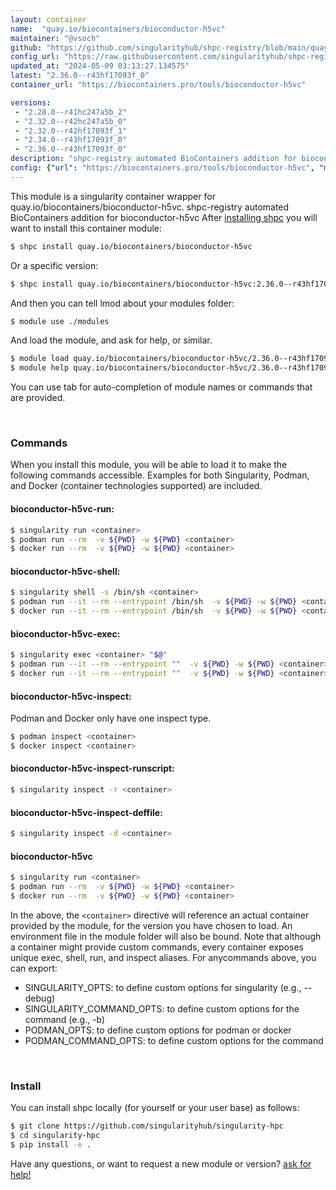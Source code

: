 ```yaml
---
layout: container
name:  "quay.io/biocontainers/bioconductor-h5vc"
maintainer: "@vsoch"
github: "https://github.com/singularityhub/shpc-registry/blob/main/quay.io/biocontainers/bioconductor-h5vc/container.yaml"
config_url: "https://raw.githubusercontent.com/singularityhub/shpc-registry/main/quay.io/biocontainers/bioconductor-h5vc/container.yaml"
updated_at: "2024-05-09 03:13:27.134575"
latest: "2.36.0--r43hf17093f_0"
container_url: "https://biocontainers.pro/tools/bioconductor-h5vc"

versions:
 - "2.28.0--r41hc247a5b_2"
 - "2.32.0--r42hc247a5b_0"
 - "2.32.0--r42hf17093f_1"
 - "2.34.0--r43hf17093f_0"
 - "2.36.0--r43hf17093f_0"
description: "shpc-registry automated BioContainers addition for bioconductor-h5vc"
config: {"url": "https://biocontainers.pro/tools/bioconductor-h5vc", "maintainer": "@vsoch", "description": "shpc-registry automated BioContainers addition for bioconductor-h5vc", "latest": {"2.36.0--r43hf17093f_0": "sha256:f9a1463bdb013b9aeb4792b4aa8275780699ea070e85f09b79e8d8409342eac7"}, "tags": {"2.28.0--r41hc247a5b_2": "sha256:7d6464937df00f4020ecc81bea94944060f8f022f3396bd0ff524a0ab8e104e6", "2.32.0--r42hc247a5b_0": "sha256:d7c8303b533c2f78df617bfc9bf04c6ea83e9146a3e11be65dd88573200b4364", "2.32.0--r42hf17093f_1": "sha256:5b661ae5a27866f8ce5300e2ce6cdafa2a5f1eafe0f0bccfc5aed490c33892a0", "2.34.0--r43hf17093f_0": "sha256:73a19d8a6378aa8abe1d9a360384db46e31e0e61584914df77f1f441c06983f1", "2.36.0--r43hf17093f_0": "sha256:f9a1463bdb013b9aeb4792b4aa8275780699ea070e85f09b79e8d8409342eac7"}, "docker": "quay.io/biocontainers/bioconductor-h5vc"}
---
```


This module is a singularity container wrapper for quay.io/biocontainers/bioconductor-h5vc.
shpc-registry automated BioContainers addition for bioconductor-h5vc
After [installing shpc](#install) you will want to install this container module:


```bash
$ shpc install quay.io/biocontainers/bioconductor-h5vc
```

Or a specific version:

```bash
$ shpc install quay.io/biocontainers/bioconductor-h5vc:2.36.0--r43hf17093f_0
```

And then you can tell lmod about your modules folder:

```bash
$ module use ./modules
```

And load the module, and ask for help, or similar.

```bash
$ module load quay.io/biocontainers/bioconductor-h5vc/2.36.0--r43hf17093f_0
$ module help quay.io/biocontainers/bioconductor-h5vc/2.36.0--r43hf17093f_0
```

You can use tab for auto-completion of module names or commands that are provided.

<br>

### Commands

When you install this module, you will be able to load it to make the following commands accessible.
Examples for both Singularity, Podman, and Docker (container technologies supported) are included.

#### bioconductor-h5vc-run:

```bash
$ singularity run <container>
$ podman run --rm  -v ${PWD} -w ${PWD} <container>
$ docker run --rm  -v ${PWD} -w ${PWD} <container>
```

#### bioconductor-h5vc-shell:

```bash
$ singularity shell -s /bin/sh <container>
$ podman run --it --rm --entrypoint /bin/sh  -v ${PWD} -w ${PWD} <container>
$ docker run --it --rm --entrypoint /bin/sh  -v ${PWD} -w ${PWD} <container>
```

#### bioconductor-h5vc-exec:

```bash
$ singularity exec <container> "$@"
$ podman run --it --rm --entrypoint ""  -v ${PWD} -w ${PWD} <container> "$@"
$ docker run --it --rm --entrypoint ""  -v ${PWD} -w ${PWD} <container> "$@"
```

#### bioconductor-h5vc-inspect:

Podman and Docker only have one inspect type.

```bash
$ podman inspect <container>
$ docker inspect <container>
```

#### bioconductor-h5vc-inspect-runscript:

```bash
$ singularity inspect -r <container>
```

#### bioconductor-h5vc-inspect-deffile:

```bash
$ singularity inspect -d <container>
```



#### bioconductor-h5vc

```bash
$ singularity run <container>
$ podman run --rm  -v ${PWD} -w ${PWD} <container>
$ docker run --rm  -v ${PWD} -w ${PWD} <container>
```


In the above, the `<container>` directive will reference an actual container provided
by the module, for the version you have chosen to load. An environment file in the
module folder will also be bound. Note that although a container
might provide custom commands, every container exposes unique exec, shell, run, and
inspect aliases. For anycommands above, you can export:

 - SINGULARITY_OPTS: to define custom options for singularity (e.g., --debug)
 - SINGULARITY_COMMAND_OPTS: to define custom options for the command (e.g., -b)
 - PODMAN_OPTS: to define custom options for podman or docker
 - PODMAN_COMMAND_OPTS: to define custom options for the command

<br>

### Install

You can install shpc locally (for yourself or your user base) as follows:

```bash
$ git clone https://github.com/singularityhub/singularity-hpc
$ cd singularity-hpc
$ pip install -e .
```

Have any questions, or want to request a new module or version? [ask for help!](https://github.com/singularityhub/singularity-hpc/issues)